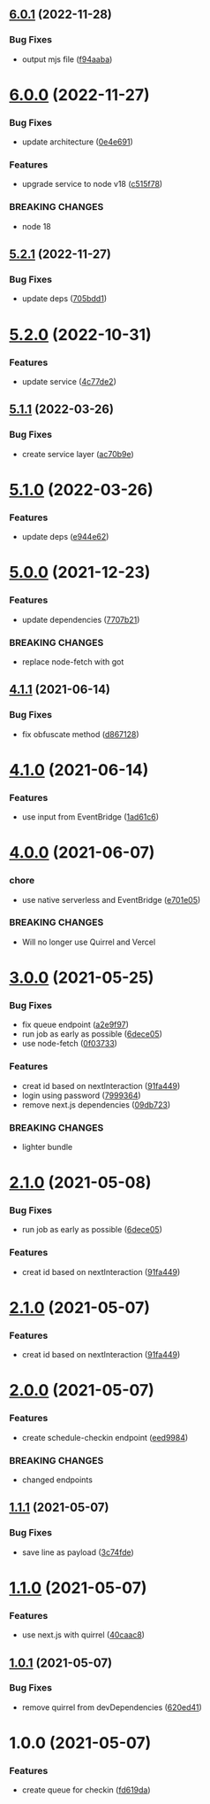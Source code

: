 ## [6.0.1](https://github.com/rfoel/veek/compare/v6.0.0...v6.0.1) (2022-11-28)


### Bug Fixes

* output mjs file ([f94aaba](https://github.com/rfoel/veek/commit/f94aabaf391b35dc2ecd0d963fae2090a40b0856))

# [6.0.0](https://github.com/rfoel/veek/compare/v5.2.1...v6.0.0) (2022-11-27)


### Bug Fixes

* update architecture ([0e4e691](https://github.com/rfoel/veek/commit/0e4e691096d81102c25be955ac04c5c6fd847f32))


### Features

* upgrade service to node v18 ([c515f78](https://github.com/rfoel/veek/commit/c515f7843dac22fcc04004b38be141cb348969ce))


### BREAKING CHANGES

* node 18

## [5.2.1](https://github.com/rfoel/veek/compare/v5.2.0...v5.2.1) (2022-11-27)


### Bug Fixes

* update deps ([705bdd1](https://github.com/rfoel/veek/commit/705bdd197c7ee2b4dfcb280cbe089c5b2f99a7d4))

# [5.2.0](https://github.com/rfoel/veek/compare/v5.1.1...v5.2.0) (2022-10-31)


### Features

* update service ([4c77de2](https://github.com/rfoel/veek/commit/4c77de2d39e81e31df46742be3f243ae42563175))

## [5.1.1](https://github.com/rfoel/veek/compare/v5.1.0...v5.1.1) (2022-03-26)


### Bug Fixes

* create service layer ([ac70b9e](https://github.com/rfoel/veek/commit/ac70b9e8d75c8e9c83b710e55c2d583f939e551b))

# [5.1.0](https://github.com/rfoel/veek/compare/v5.0.0...v5.1.0) (2022-03-26)


### Features

* update deps ([e944e62](https://github.com/rfoel/veek/commit/e944e6296d245d643d22df667b8e7cf01ea96031))

# [5.0.0](https://github.com/rfoel/veek/compare/v4.1.1...v5.0.0) (2021-12-23)


### Features

* update dependencies ([7707b21](https://github.com/rfoel/veek/commit/7707b213afdf993fb2e19d4a60b8e0741046f508))


### BREAKING CHANGES

* replace node-fetch with got

## [4.1.1](https://github.com/rfoel/veek/compare/v4.1.0...v4.1.1) (2021-06-14)


### Bug Fixes

* fix obfuscate method ([d867128](https://github.com/rfoel/veek/commit/d867128e4cbab6c62f0d434535e4e59c1cf98f35))

# [4.1.0](https://github.com/rfoel/veek/compare/v4.0.0...v4.1.0) (2021-06-14)


### Features

* use input from EventBridge ([1ad61c6](https://github.com/rfoel/veek/commit/1ad61c68d241129dd04b5ad43f1362233f6990bd))

# [4.0.0](https://github.com/rfoel/veek/compare/v3.0.0...v4.0.0) (2021-06-07)


### chore

* use native serverless and EventBridge ([e701e05](https://github.com/rfoel/veek/commit/e701e0500bebe9ecdca5baa17aa30b3e8c7557ec))


### BREAKING CHANGES

* Will no longer use Quirrel and Vercel

# [3.0.0](https://github.com/rfoel/veek/compare/v2.0.0...v3.0.0) (2021-05-25)


### Bug Fixes

* fix queue endpoint ([a2e9f97](https://github.com/rfoel/veek/commit/a2e9f97f057c79aa661c16bddb8af05a819e9a1c))
* run job as early as possible ([6dece05](https://github.com/rfoel/veek/commit/6dece0538d601f4e01b14cf16b536d1b8499f72c))
* use node-fetch ([0f03733](https://github.com/rfoel/veek/commit/0f03733b5bf0998bae06bccc836f24ad674038c2))


### Features

* creat id based on nextInteraction ([91fa449](https://github.com/rfoel/veek/commit/91fa449f91d9bfb88c242c757b082e3ddec14600))
* login using password ([7999364](https://github.com/rfoel/veek/commit/7999364f4e6ca2488cdf7653079496843be26b99))
* remove next.js dependencies ([09db723](https://github.com/rfoel/veek/commit/09db72334f2476cedc7de21280cbe43590b11fd6))


### BREAKING CHANGES

* lighter bundle

# [2.1.0](https://github.com/rfoel/veek/compare/v2.0.0...v2.1.0) (2021-05-08)


### Bug Fixes

* run job as early as possible ([6dece05](https://github.com/rfoel/veek/commit/6dece0538d601f4e01b14cf16b536d1b8499f72c))


### Features

* creat id based on nextInteraction ([91fa449](https://github.com/rfoel/veek/commit/91fa449f91d9bfb88c242c757b082e3ddec14600))

# [2.1.0](https://github.com/rfoel/veek/compare/v2.0.0...v2.1.0) (2021-05-07)


### Features

* creat id based on nextInteraction ([91fa449](https://github.com/rfoel/veek/commit/91fa449f91d9bfb88c242c757b082e3ddec14600))

# [2.0.0](https://github.com/rfoel/veek/compare/v1.1.1...v2.0.0) (2021-05-07)


### Features

* create schedule-checkin endpoint ([eed9984](https://github.com/rfoel/veek/commit/eed998450367b4890f6bc9fcc42d0b1e27f3835f))


### BREAKING CHANGES

* changed endpoints

## [1.1.1](https://github.com/rfoel/veek/compare/v1.1.0...v1.1.1) (2021-05-07)


### Bug Fixes

* save line as payload ([3c74fde](https://github.com/rfoel/veek/commit/3c74fdeb552e6135f3bcfe6deaf66fcb24e32ebd))

# [1.1.0](https://github.com/rfoel/veek/compare/v1.0.1...v1.1.0) (2021-05-07)


### Features

* use next.js with quirrel ([40caac8](https://github.com/rfoel/veek/commit/40caac87899938852d9805fcd4cea9f6dfeee952))

## [1.0.1](https://github.com/rfoel/veek/compare/v1.0.0...v1.0.1) (2021-05-07)


### Bug Fixes

* remove quirrel from devDependencies ([620ed41](https://github.com/rfoel/veek/commit/620ed41f7bdb3ed9dac1c9ae4c12d500e72df465))

# 1.0.0 (2021-05-07)


### Features

* create queue for checkin ([fd619da](https://github.com/rfoel/veek/commit/fd619da0e06b0b855f81683fba36e737aaeca16d))
